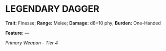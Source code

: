 # LEGENDARY DAGGER

**Trait:** Finesse; **Range:** Melee; **Damage:** d8+10 phy; **Burden:** One-Handed

**Feature:** —

*Primary Weapon - Tier 4*